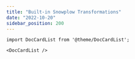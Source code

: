 ```yaml
---
title: "Built-in Snowplow Transformations"
date: "2022-10-20"
sidebar_position: 200
---
```


```mdx-code-block
import DocCardList from '@theme/DocCardList';

<DocCardList />
```